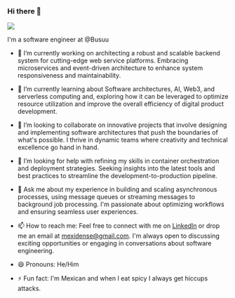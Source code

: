 ### Hi there 👋

![](https://komarev.com/ghpvc/?username=Mexidense&color=brightgreen)

I'm a software engineer at @Busuu

- 🔭 I’m currently working on architecting a robust and scalable backend system for cutting-edge web service platforms. Embracing microservices and event-driven architecture to enhance system responsiveness and maintainability.

- 🌱 I’m currently learning about Software architectures, AI, Web3, and serverless computing and, exploring how it can be leveraged to optimize resource utilization and improve the overall efficiency of digital product development.

- 👯 I’m looking to collaborate on innovative projects that involve designing and implementing software architectures that push the boundaries of what's possible. I thrive in dynamic teams where creativity and technical excellence go hand in hand.

- 🤔 I’m looking for help with refining my skills in container orchestration and deployment strategies. Seeking insights into the latest tools and best practices to streamline the development-to-production pipeline.

- 💬 Ask me about my experience in building and scaling asynchronous processes, using message queues or streaming messages to background job processing. I'm passionate about optimizing workflows and ensuring seamless user experiences.

- 📫 How to reach me: Feel free to connect with me on [LinkedIn](https://www.linkedin.com/in/sbrionesr/) or drop me an email at mexidense@gmail.com. I'm always open to discussing exciting opportunities or engaging in conversations about software engineering.

- 😄 Pronouns: He/Him

- ⚡ Fun fact: I'm Mexican and when I eat spicy I always get hiccups attacks.
